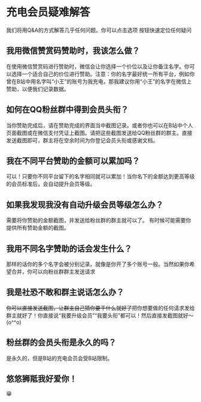 # 充电会员疑难解答

我们将用Q&A的方式解答几乎任何问题。你可以点击选项 <i class="fas fa-bars"></i>按钮快速定位任何疑问


## 我用微信赞赏码赞助时，我该怎么做？

在使用微信赞赏码进行赞助时，微信会让你选择一个价位以及让你备注名字。你可以选择一个适合自己的价位进行赞助。注意：你的名字最好统一所有平台，例如你曾在B站中用名字叫“小王”的账号为我充电，那我建议你用“小王”的名字在微信上赞助，以便我们记录数据。

## 如何在QQ粉丝群中得到会员头衔？

当你赞助完成后，请在赞助完成的界面当中截图记录。或者你也可以在B站中个人页面截图或在微信支付凭证上截图。请把这些截图发送给QQ粉丝群的群主。直接发送截图即可，群主将在空余时间为你登记会员头衔或感谢文档。

## 我在不同平台赞助的金额可以累加吗？

可以！只要你不同平台留下的名字相同就可以累加！当你名下的金额达到更高等级的会员标准后，会自动提升会员等级。

## 如果我发现我没有自动升级会员等级怎么办？

需要将你赞助的金额截图，并发送给粉丝群的群主就可以了。 有时候可能需要你提供所有赞助金额的截图。

## 我用不同名字赞助的话会发生什么？

那样的话你的多个名字会被分别记录。就像是你开了多个账号一般。当然如果你希望合并，你可以向粉丝群群主发送请求

## 我是社恐不敢和群主说话怎么办？

~~你可以直接发送截图，让群主自己猜你要干什么就好了~~把你想要做的任何请求发给群主就好了！你直接说“我要升级会员”“我要头衔”都可以！然后直接发截图就好～(o^^o)

## 粉丝群的会员头衔是永久的吗？

是永久的，但是B站的充电会员会受B站限制。

## 悠悠狮羝我好爱你！

😁
